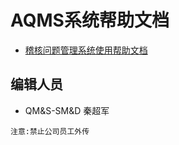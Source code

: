 # AQMS系统帮助文档  

- [稽核问题管理系统使用帮助文档](https://alqin.gitbook.io/aqms-doc/)  

## 编辑人员

- QM&S-SM&D 秦超军

`注意:禁止公司员工外传`
